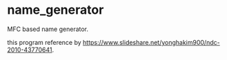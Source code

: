 # name_generator
MFC based name generator.

this program reference by <https://www.slideshare.net/yonghakim900/ndc-2010-43770641>.
